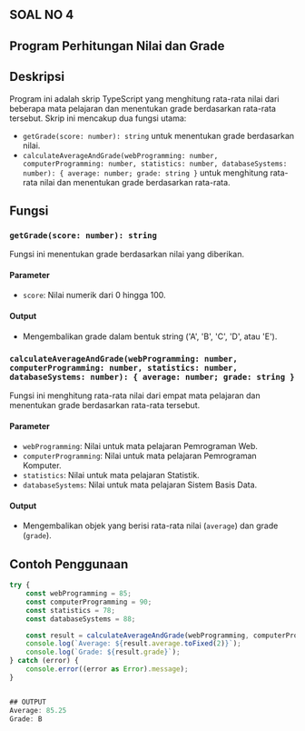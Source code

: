## SOAL NO 4
## Program Perhitungan Nilai dan Grade

## Deskripsi
Program ini adalah skrip TypeScript yang menghitung rata-rata nilai dari beberapa mata pelajaran dan menentukan grade berdasarkan rata-rata tersebut. Skrip ini mencakup dua fungsi utama:
- `getGrade(score: number): string` untuk menentukan grade berdasarkan nilai.
- `calculateAverageAndGrade(webProgramming: number, computerProgramming: number, statistics: number, databaseSystems: number): { average: number; grade: string }` untuk menghitung rata-rata nilai dan menentukan grade berdasarkan rata-rata.

## Fungsi

### `getGrade(score: number): string`

Fungsi ini menentukan grade berdasarkan nilai yang diberikan.

#### Parameter
- `score`: Nilai numerik dari 0 hingga 100.

#### Output
- Mengembalikan grade dalam bentuk string ('A', 'B', 'C', 'D', atau 'E').

### `calculateAverageAndGrade(webProgramming: number, computerProgramming: number, statistics: number, databaseSystems: number): { average: number; grade: string }`

Fungsi ini menghitung rata-rata nilai dari empat mata pelajaran dan menentukan grade berdasarkan rata-rata tersebut.

#### Parameter
- `webProgramming`: Nilai untuk mata pelajaran Pemrograman Web.
- `computerProgramming`: Nilai untuk mata pelajaran Pemrograman Komputer.
- `statistics`: Nilai untuk mata pelajaran Statistik.
- `databaseSystems`: Nilai untuk mata pelajaran Sistem Basis Data.

#### Output
- Mengembalikan objek yang berisi rata-rata nilai (`average`) dan grade (`grade`).

## Contoh Penggunaan

```typescript
try {
    const webProgramming = 85;
    const computerProgramming = 90;
    const statistics = 78;
    const databaseSystems = 88;

    const result = calculateAverageAndGrade(webProgramming, computerProgramming, statistics, databaseSystems);
    console.log(`Average: ${result.average.toFixed(2)}`);
    console.log(`Grade: ${result.grade}`);
} catch (error) {
    console.error((error as Error).message);
}


## OUTPUT
Average: 85.25
Grade: B
